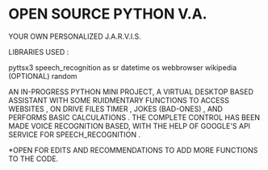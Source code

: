 # OPEN SOURCE PYTHON V.A.

YOUR OWN PERSONALIZED J.A.R.V.I.S.

LIBRARIES USED :

pyttsx3
speech_recognition as sr
datetime
os
webbrowser
wikipedia (OPTIONAL)
random

AN IN-PROGRESS PYTHON MINI PROJECT, A VIRTUAL DESKTOP BASED ASSISTANT WITH SOME RUIDMENTARY FUNCTIONS TO ACCESS WEBSITES , ON DRIVE FILES TIMER , JOKES (BAD-ONES) , AND PERFORMS BASIC CALCULATIONS . THE COMPLETE CONTROL HAS BEEN MADE VOICE RECOGNITION BASED, WITH THE HELP OF GOOGLE'S API SERVICE FOR SPEECH_RECOGNITION .


*OPEN FOR EDITS AND RECOMMENDATIONS TO ADD MORE FUNCTIONS TO THE CODE.

